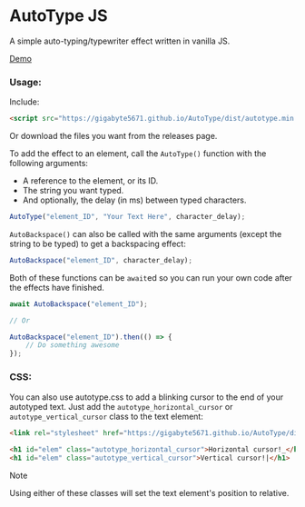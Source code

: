 # AutoType JS
A simple auto-typing/typewriter effect written in vanilla JS.  
  
[Demo](https://autotype.zakweb.dev/)

### Usage:

Include:

```html
<script src="https://gigabyte5671.github.io/AutoType/dist/autotype.min.js" type="text/javascript"></script>
```
Or download the files you want from the releases page.  
  
To add the effect to an element, call the `AutoType()` function with the following arguments:
- A reference to the element, or its ID.
- The string you want typed.
- And optionally, the delay (in ms) between typed characters.

```javascript
AutoType("element_ID", "Your Text Here", character_delay);
```

`AutoBackspace()` can also be called with the same arguments (except the string to be typed) to get a backspacing effect:  
```javascript
AutoBackspace("element_ID", character_delay);
```

Both of these functions can be `await`ed so you can run your own code after the effects have finished.
```javascript
await AutoBackspace("element_ID");

// Or

AutoBackspace("element_ID").then(() => {
	// Do something awesome
});
```
  
### CSS:
You can also use autotype.css to add a blinking cursor to the end of your autotyped text. Just add the `autotype_horizontal_cursor` or `autotype_vertical_cursor` class to the text element:

```html
<link rel="stylesheet" href="https://gigabyte5671.github.io/AutoType/dist/autotype.min.css">  
  
<h1 id="elem" class="autotype_horizontal_cursor">Horizontal cursor!_</h1>
<h1 id="elem" class="autotype_vertical_cursor">Vertical cursor!|</h1>
```

> [!NOTE]  
> Using either of these classes will set the text element's position to relative.
